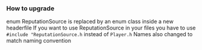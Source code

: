 ### How to upgrade

enum ReputationSource is replaced by an enum class inside a new headerfile
If you want to use ReputationSource in your files you have to use `#include "ReputationSource.h` instead of `Player.h`
Names also changed to match naming convention


